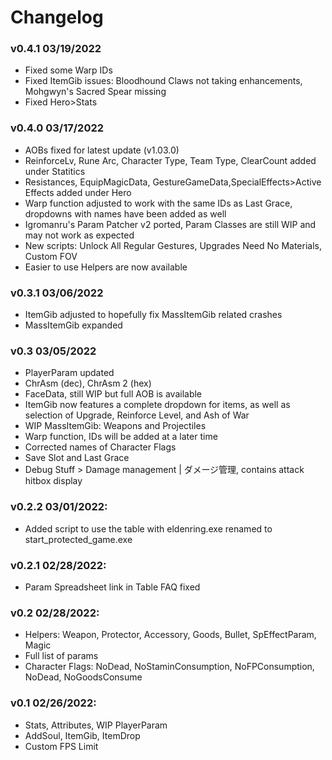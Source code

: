 # Changelog
### v0.4.1 03/19/2022
 - Fixed some Warp IDs
 - Fixed ItemGib issues: Bloodhound Claws not taking enhancements, Mohgwyn's Sacred Spear missing
 - Fixed Hero>Stats

### v0.4.0 03/17/2022
 - AOBs fixed for latest update (v1.03.0)
 - ReinforceLv, Rune Arc, Character Type, Team Type, ClearCount added under Statitics
 - Resistances, EquipMagicData, GestureGameData,SpecialEffects>Active Effects added under Hero
 - Warp function adjusted to work with the same IDs as Last Grace, dropdowns with names have been added as well
 - Igromanru's Param Patcher v2 ported, Param Classes are still WIP and may not work as expected
 - New scripts: Unlock All Regular Gestures, Upgrades Need No Materials, Custom FOV
 - Easier to use Helpers are now available

### v0.3.1 03/06/2022
 - ItemGib adjusted to hopefully fix MassItemGib related crashes
 - MassItemGib expanded

### v0.3 03/05/2022
 - PlayerParam updated
 - ChrAsm (dec), ChrAsm 2 (hex)
 - FaceData, still WIP but full AOB is available
 - ItemGib now features a complete dropdown for items, as well as selection of Upgrade, Reinforce Level, and Ash of War
 - WIP MassItemGib: Weapons and Projectiles
 - Warp function, IDs will be added at a later time
 - Corrected names of Character Flags
 - Save Slot and Last Grace
 - Debug Stuff > Damage management | ダメージ管理, contains attack hitbox display

### v0.2.2 03/01/2022:
 - Added script to use the table with eldenring.exe renamed to start_protected_game.exe

### v0.2.1 02/28/2022:
 - Param Spreadsheet link in Table FAQ fixed
 
### v0.2 02/28/2022:
 - Helpers: Weapon, Protector, Accessory, Goods, Bullet, SpEffectParam, Magic
 - Full list of params
 - Character Flags: NoDead, NoStaminConsumption, NoFPConsumption, NoDead, NoGoodsConsume
 
### v0.1 02/26/2022:
 - Stats, Attributes, WIP PlayerParam
 - AddSoul, ItemGib, ItemDrop
 - Custom FPS Limit
